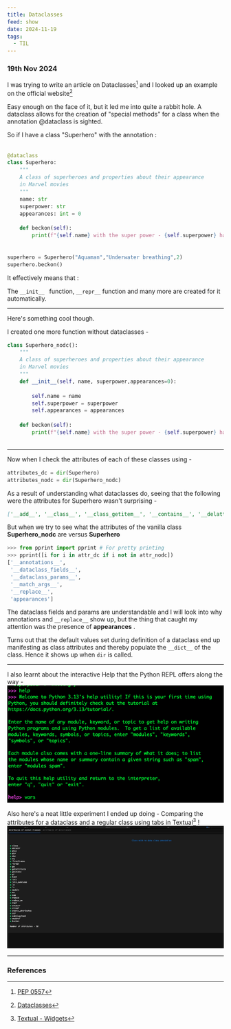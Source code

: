 ```yaml
---
title: Dataclasses
feed: show
date: 2024-11-19
tags:
  - TIL
---
```

###  19th Nov 2024

I was trying to write an article on Dataclasses[^2] and I looked up an example on the official website[^1]

Easy enough on the face of it, but it led me into quite a rabbit hole. 
A dataclass allows for the creation of "special methods" for a class when the annotation @dataclass is sighted. 

So if I have a class "Superhero" with the annotation : 

```python

@dataclass
class Superhero:
    """
    A class of superheroes and properties about their appearance 
    in Marvel movies
    """
    name: str
    superpower: str
    appearances: int = 0

    def beckon(self):
	    print(f"{self.name} with the super power - {self.superpower} has appeared in Marvel movies {self.appearances} times")
         

superhero = Superhero("Aquaman","Underwater breathing",2)
superhero.beckon()
```


It effectively means that : 

The `__init__ ` function, `__repr__` function and many more are created for it automatically. 

---

Here's something cool though. 

I created one more function without dataclasses - 

```python
class Superhero_nodc():
    """
    A class of superheroes and properties about their appearance 
    in Marvel movies
    """
    def __init__(self, name, superpower,appearances=0):
         
        self.name = name
        self.superpower = superpower
        self.appearances = appearances

    def beckon(self):
	    print(f"{self.name} with the super power - {self.superpower} has appeared in Marvel movies {self.appearances} times")
         
```

---

Now when I check the attributes of each of these classes using - 

```python
attributes_dc = dir(Superhero)
attributes_nodc = dir(Superhero_nodc)
```

As a result of understanding what dataclasses do, seeing that the following were the attributes for Superhero wasn't surprising - 

```markdown
['__add__', '__class__', '__class_getitem__', '__contains__', '__delattr__', '__delitem__', '__dir__', '__doc__', '__eq__', '__format__', '__ge__', '__getattribute__', '__getitem__', '__getstate__', '__gt__', '__hash__', '__iadd__', '__imul__', '__init__', '__init_subclass__', '__iter__', '__le__', '__len__', '__lt__', '__mul__', '__ne__', '__new__', '__reduce__', '__reduce_ex__', '__repr__', '__reversed__', '__rmul__', '__setattr__', '__setitem__', '__sizeof__', '__str__', '__subclasshook__', 'append', 'clear', 'copy', 'count', 'extend', 'index', 'insert', 'pop', 'remove', 'reverse', 'sort']
```

But when we try to see what the attributes of the vanilla class **Superhero_nodc** are versus **Superhero**

```python
>>> from pprint import pprint # For pretty printing
>>> pprint([i for i in attr_dc if i not in attr_nodc])
['__annotations__',
 '__dataclass_fields__',
 '__dataclass_params__',
 '__match_args__',
 '__replace__',
 'appearances']
```

The dataclass fields and params are understandable and I will look into why annotations and `__replace__` show up, but the thing that caught my attention was the presence of **appearances** . 

Turns out that the default values set during definition of a dataclass end up manifesting as class attributes and thereby populate the `__dict__` of the class. 
Hence it shows up when `dir` is called. 

---

I also learnt about the interactive Help that the Python REPL offers along the way - 
![Alt Text](/assets/img/basics/help_repl.png)


Also here's a neat little experiment I ended up doing - Comparing the attributes for a dataclass and a regular class using tabs in Textual[^3] !
![Alt Text](/assets/img/basics/tabs_textual.gif)

---
### References 

[^1]: [Dataclasses](https://docs.python.org/3/library/dataclasses.html#mutable-default-values)
[^2]: [PEP 0557](https://peps.python.org/pep-0557/)
[^3]: [Textual - Widgets](https://textual.textualize.io/widgets/tabbed_content/#__tabbed_1_2)

